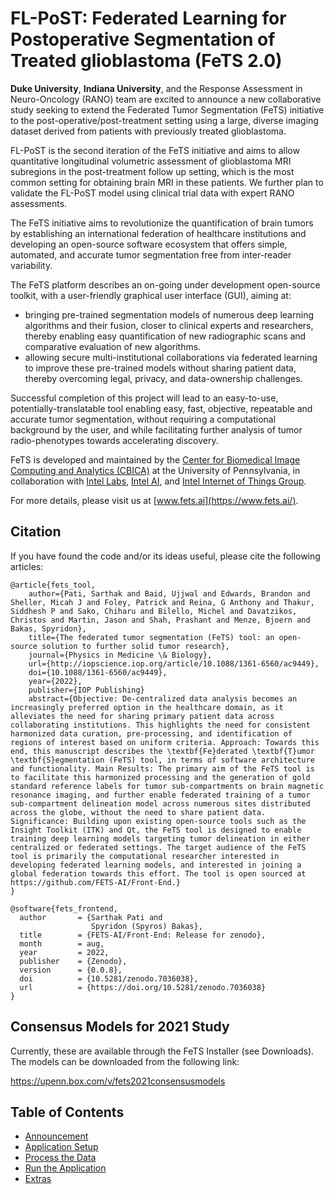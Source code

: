 # FL-PoST: Federated Learning for Postoperative Segmentation of Treated glioblastoma (FeTS 2.0)

**Duke University**, **Indiana University**, and the Response Assessment in Neuro-Oncology (RANO) team are excited to announce a new collaborative study seeking to extend the Federated Tumor Segmentation (FeTS) initiative to the post-operative/post-treatment setting using a large, diverse imaging dataset derived from patients with previously treated glioblastoma.

FL-PoST is the second iteration of the FeTS initiative and aims to allow quantitative longitudinal volumetric assessment of glioblastoma MRI subregions in the post-treatment follow up setting, which is the most common setting for obtaining brain MRI in these patients. We further plan to validate the FL-PoST model using clinical trial data with expert RANO assessments. 

The FeTS initiative aims to revolutionize the quantification of brain tumors by establishing an international federation of healthcare institutions and developing an open-source software ecosystem that offers simple, automated, and accurate tumor segmentation free from inter-reader variability. 


The FeTS platform describes an on-going under development open-source toolkit, with a user-friendly graphical user interface (GUI), aiming at:

- bringing pre-trained segmentation models of numerous deep learning algorithms and their fusion, closer to clinical experts and researchers, thereby enabling easy quantification of new radiographic scans and comparative evaluation of new algorithms.
- allowing secure multi-institutional collaborations via federated learning to improve these pre-trained models without sharing patient data, thereby overcoming legal, privacy, and data-ownership challenges.

Successful completion of this project will lead to an easy-to-use, potentially-translatable tool enabling easy, fast, objective, repeatable and accurate tumor segmentation, without requiring a computational background by the user, and while facilitating further analysis of tumor radio-phenotypes towards accelerating discovery. 

FeTS is developed and maintained by the [Center for Biomedical Image Computing and Analytics (CBICA)](https://www.cbica.upenn.edu/) at the University of Pennsylvania, in collaboration with [Intel Labs](https://www.intel.com/content/www/us/en/research/overview.html), [Intel AI](https://www.intel.com/ai), and [Intel Internet of Things Group](https://www.intel.com/iot
).

For more details, please visit us at [www.fets.ai](https://www.fets.ai/).

## Citation

If you have found the code and/or its ideas useful, please cite the following articles:

```
@article{fets_tool,
	author={Pati, Sarthak and Baid, Ujjwal and Edwards, Brandon and Sheller, Micah J and Foley, Patrick and Reina, G Anthony and Thakur, Siddhesh P and Sako, Chiharu and Bilello, Michel and Davatzikos, Christos and Martin, Jason and Shah, Prashant and Menze, Bjoern and Bakas, Spyridon},
	title={The federated tumor segmentation (FeTS) tool: an open-source solution to further solid tumor research},
	journal={Physics in Medicine \& Biology},
	url={http://iopscience.iop.org/article/10.1088/1361-6560/ac9449},
	doi={10.1088/1361-6560/ac9449},
	year={2022},
	publisher={IOP Publishing}
	abstract={Objective: De-centralized data analysis becomes an increasingly preferred option in the healthcare domain, as it alleviates the need for sharing primary patient data across collaborating institutions. This highlights the need for consistent harmonized data curation, pre-processing, and identification of regions of interest based on uniform criteria. Approach: Towards this end, this manuscript describes the \textbf{Fe}derated \textbf{T}umor \textbf{S}egmentation (FeTS) tool, in terms of software architecture and functionality. Main Results: The primary aim of the FeTS tool is to facilitate this harmonized processing and the generation of gold standard reference labels for tumor sub-compartments on brain magnetic resonance imaging, and further enable federated training of a tumor sub-compartment delineation model across numerous sites distributed across the globe, without the need to share patient data. Significance: Building upon existing open-source tools such as the Insight Toolkit (ITK) and Qt, the FeTS tool is designed to enable training deep learning models targeting tumor delineation in either centralized or federated settings. The target audience of the FeTS tool is primarily the computational researcher interested in developing federated learning models, and interested in joining a global federation towards this effort. The tool is open sourced at https://github.com/FETS-AI/Front-End.}
}

@software{fets_frontend,
  author       = {Sarthak Pati and
                  Spyridon (Spyros) Bakas},
  title        = {FETS-AI/Front-End: Release for zenodo},
  month        = aug,
  year         = 2022,
  publisher    = {Zenodo},
  version      = {0.0.8},
  doi          = {10.5281/zenodo.7036038},
  url          = {https://doi.org/10.5281/zenodo.7036038}
}
```

## Consensus Models for 2021 Study

Currently, these are available through the FeTS Installer (see Downloads). The models can be downloaded from the following link:

https://upenn.box.com/v/fets2021consensusmodels

## Table of Contents
- [Announcement](./announcement.md)
- [Application Setup](./setup.md)
- [Process the Data](./process_data.md)
- [Run the Application](./runningApplication.md)
- [Extras](./extras.md)
